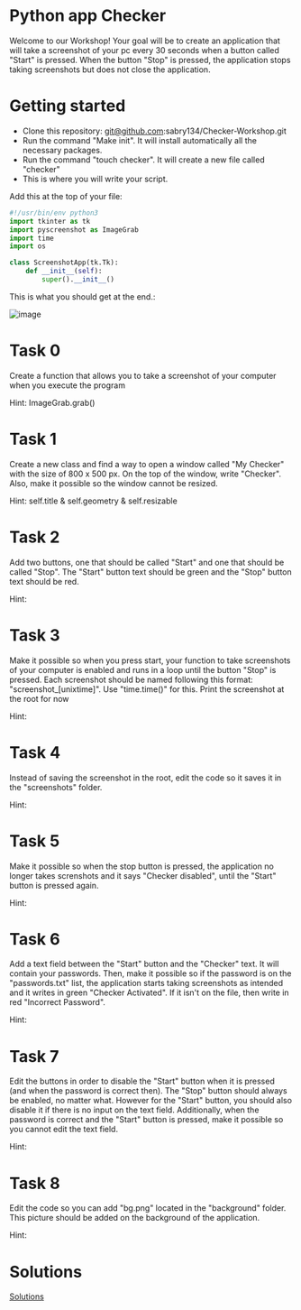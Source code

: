 # Python app Checker

Welcome to our Workshop! Your goal will be to create an application that will take a screenshot of your pc every 30 seconds when a button called "Start" is pressed. When the button "Stop" is pressed, the application stops taking screenshots but does not close the application.

# Getting started

* Clone this repository: git@github.com:sabry134/Checker-Workshop.git
* Run the command "Make init". It will install automatically all the necessary packages.
* Run the command "touch checker". It will create a new file called "checker"
* This is where you will write your script.


Add this at the top of your file:

```py
#!/usr/bin/env python3
import tkinter as tk
import pyscreenshot as ImageGrab
import time
import os

class ScreenshotApp(tk.Tk):
    def __init__(self):
        super().__init__()
```




This is what you should get at the end.: 

![image](https://cdn.discordapp.com/attachments/1023567577831718963/1092473852677849209/image.png)

# Task 0

Create a function that allows you to take a screenshot of your computer when you execute the program

Hint: ImageGrab.grab()

# Task 1

Create a new class and find a way to open a window called "My Checker" with the size of 800 x 500 px. On the top of the window, write "Checker". Also, make it possible so the window cannot be resized.

Hint: self.title & self.geometry & self.resizable

# Task 2

Add two buttons, one that should be called "Start" and one that should be called "Stop". The "Start" button text should be green and the "Stop" button text should be red.

Hint:

# Task 3

Make it possible so when you press start, your function to take screenshots of your computer is enabled and runs in a loop until the button "Stop" is pressed. Each screenshot should be named following this format: "screenshot_[unixtime]". Use "time.time()" for this. Print the screenshot at the root for now

Hint:

# Task 4

Instead of saving the screenshot in the root, edit the code so it saves it in the "screenshots" folder.

Hint:

# Task 5

Make it possible so when the stop button is pressed, the application no longer takes screnshots and it says "Checker disabled", until the "Start" button is pressed again.

Hint:

# Task 6

Add a text field between the "Start" button and the "Checker" text. It will contain your passwords. Then, make it possible so if the password is on the "passwords.txt" list, the application starts taking screenshots as intended and it writes in green "Checker Activated". If it isn't on the file, then write in red "Incorrect Password".

Hint:

# Task 7

Edit the buttons in order to disable the "Start" button when it is pressed (and when the password is correct then). The "Stop" button should always be enabled, no matter what. However for the "Start" button, you should also disable it if there is no input on the text field. Additionally, when the password is correct and the "Start" button is pressed, make it possible so you cannot edit the text field.

Hint:

# Task 8

Edit the code so you can add "bg.png" located in the "background" folder. This picture should be added on the background of the application.

Hint:



# Solutions

[Solutions](https://www.youtube.com/watch?v=xvFZjo5PgG0)
